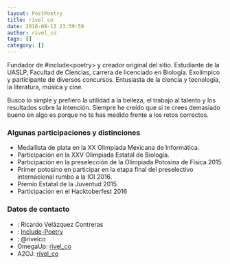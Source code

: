 ```yaml
---
layout: PostPoetry
title: rivel_co
date: 2016-08-13 23:59:59
author: rivel_co
tags: []
category: []
---
```


Fundador de \#include&lt;<int>poetry</int>> y creador original del sitio. Estudiante de la UASLP, Facultad de Ciencias, carrera de licenciado en Biología. Exolímpico y participante de diversos concursos. Entusiasta de la ciencia y tecnología, la literatura, música y cine.

Busco lo simple y prefiero la utilidad a la belleza, el trabajo al talento y los resultados sobre la intención.
Siempre he creído que si te crees demasiado bueno en algo es porque no te has medido frente a los retos correctos.

### Algunas participaciones y distinciones

- Medallista de plata en la XX Olimpiada Mexicana de Informática.
- Participación en la XXV Olimpiada Estatal de Biología.
- Participación en la preselección de la Olimpiada Potosina de Física 2015.
- Primer potosino en participar en la etapa final del preselectivo internacional rumbo a la IOI 2016.
- Premio Estatal de la Juventud 2015.
- Participación en el Hacktoberfest 2016

### Datos de contacto

- <i class="fa fa-user-o" aria-hidden="true"></i> : Ricardo Velázquez Contreras
- <i class="fa fa-github" aria-hidden="true"></i> : [Include-Poetry](https://github.com/Include-Poetry)
- <i class="fa fa-slack" aria-hidden="true"></i> : @rivelco
- OmegaUp: [rivel_co](https://omegaup.com/profile/RiVel_Co/)
- A2OJ: [rivel_co](https://a2oj.com/profile?Username=rivel_co)
